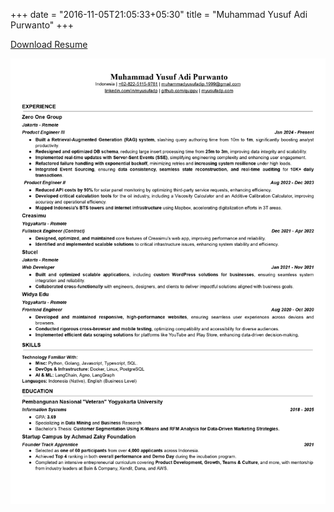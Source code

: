 +++
date = "2016-11-05T21:05:33+05:30"
title = "Muhammad Yusuf Adi Purwanto"
+++

[Download Resume](./cv.pdf)

![MYAP - Resume](./cv.jpg "MYAP - Resume")
